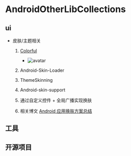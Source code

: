 # AndroidOtherLibCollections


## ui

* 皮肤/主题相关
    1. [Colorful](https://github.com/hehonghui/Colorful)

        * ![avatar](https://img-blog.csdn.net/20150909202110066)
        
    2. Android-Skin-Loader
    3. ThemeSkinning
    4. Android-skin-support
    5. 通过自定义控件 + 全局广播实现换肤
    6. 相关博文 [Android 应用换肤方案总结](https://mp.weixin.qq.com/s/mNaIkLddK_zxgyHdPfA_CQ)

## 工具

## 开源项目